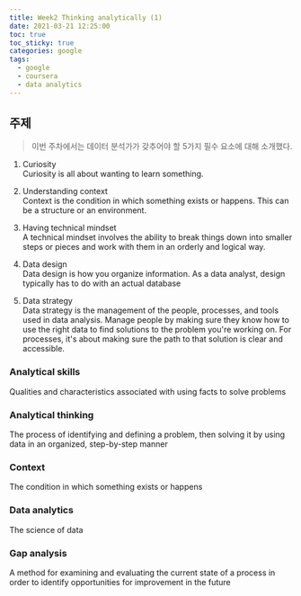 ```yaml
---
title: Week2 Thinking analytically (1)
date: 2021-03-21 12:25:00
toc: true
toc_sticky: true
categories: google
tags:
  - google
  - coursera
  - data analytics
---
```



## 주제

>이번 주차에서는 데이터 분석가가 갖추어야 할 5가지 필수 요소에 대해 소개했다.

1. Curiosity  
Curiosity is all about wanting to learn something.

2. Understanding context  
Context is the condition in which something exists or happens. This can be a structure or an environment.

3. Having technical mindset  
A technical mindset involves the ability to break things down into smaller steps or pieces and work with them in an orderly and logical way.

4. Data design  
Data design is how you organize information. As a data analyst, design typically has to do with an actual database

5. Data strategy  
Data strategy is the management of the people, processes, and tools used in data analysis. Manage people by making sure they know how to use the right data to find solutions to the problem you're working on. For processes, it's about making sure the path to that solution is clear and accessible.

### Analytical skills
Qualities and characteristics associated with using facts to solve problems

### Analytical thinking
The process of identifying and defining a problem, then solving it by using data in an organized, step-by-step manner

### Context
The condition in which something exists or happens

### Data analytics
The science of data

### Gap analysis
A method for examining and evaluating the current state of a process in order to identify opportunities for improvement in the future
